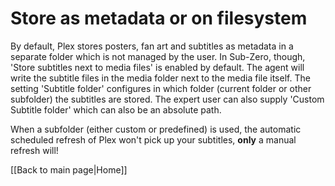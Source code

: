 # Store as metadata or on filesystem

By default, Plex stores posters, fan art and subtitles as metadata in a separate folder which is not managed by the user. In Sub-Zero, though, 'Store subtitles next to media files' is enabled by default. The agent will write the subtitle files in the media folder next to the media file itself. The setting 'Subtitle folder' configures in which folder (current folder or other subfolder) the subtitles are stored. The expert user can also supply 'Custom Subtitle folder' which can also be an absolute path.

When a subfolder (either custom or predefined) is used, the automatic scheduled refresh of Plex won't pick up your subtitles, **only** a manual refresh will!

[[Back to main page|Home]]